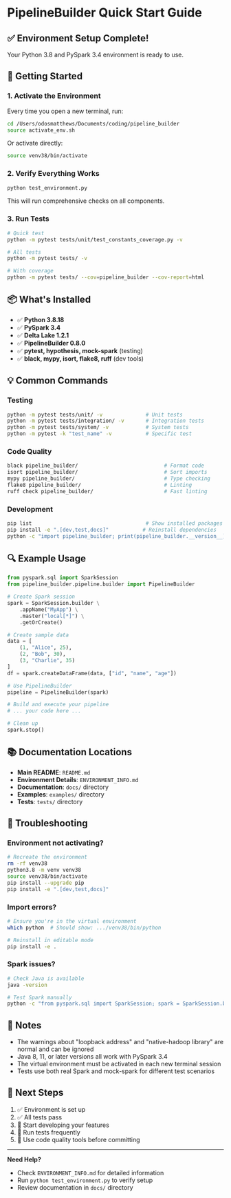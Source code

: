 # PipelineBuilder Quick Start Guide

## ✅ Environment Setup Complete!

Your Python 3.8 and PySpark 3.4 environment is ready to use.

## 🚀 Getting Started

### 1. Activate the Environment

Every time you open a new terminal, run:

```bash
cd /Users/odosmatthews/Documents/coding/pipeline_builder
source activate_env.sh
```

Or activate directly:

```bash
source venv38/bin/activate
```

### 2. Verify Everything Works

```bash
python test_environment.py
```

This will run comprehensive checks on all components.

### 3. Run Tests

```bash
# Quick test
python -m pytest tests/unit/test_constants_coverage.py -v

# All tests
python -m pytest tests/ -v

# With coverage
python -m pytest tests/ --cov=pipeline_builder --cov-report=html
```

## 📦 What's Installed

- ✅ **Python 3.8.18**
- ✅ **PySpark 3.4**
- ✅ **Delta Lake 1.2.1**
- ✅ **PipelineBuilder 0.8.0**
- ✅ **pytest, hypothesis, mock-spark** (testing)
- ✅ **black, mypy, isort, flake8, ruff** (dev tools)

## 💡 Common Commands

### Testing
```bash
python -m pytest tests/unit/ -v              # Unit tests
python -m pytest tests/integration/ -v       # Integration tests
python -m pytest tests/system/ -v            # System tests
python -m pytest -k "test_name" -v           # Specific test
```

### Code Quality
```bash
black pipeline_builder/                            # Format code
isort pipeline_builder/                            # Sort imports
mypy pipeline_builder/                             # Type checking
flake8 pipeline_builder/                           # Linting
ruff check pipeline_builder/                       # Fast linting
```

### Development
```bash
pip list                                     # Show installed packages
pip install -e ".[dev,test,docs]"           # Reinstall dependencies
python -c "import pipeline_builder; print(pipeline_builder.__version__)"  # Check version
```

## 🔍 Example Usage

```python
from pyspark.sql import SparkSession
from pipeline_builder.pipeline.builder import PipelineBuilder

# Create Spark session
spark = SparkSession.builder \
    .appName("MyApp") \
    .master("local[*]") \
    .getOrCreate()

# Create sample data
data = [
    (1, "Alice", 25),
    (2, "Bob", 30),
    (3, "Charlie", 35)
]
df = spark.createDataFrame(data, ["id", "name", "age"])

# Use PipelineBuilder
pipeline = PipelineBuilder(spark)

# Build and execute your pipeline
# ... your code here ...

# Clean up
spark.stop()
```

## 📚 Documentation Locations

- **Main README**: `README.md`
- **Environment Details**: `ENVIRONMENT_INFO.md`
- **Documentation**: `docs/` directory
- **Examples**: `examples/` directory
- **Tests**: `tests/` directory

## 🔧 Troubleshooting

### Environment not activating?
```bash
# Recreate the environment
rm -rf venv38
python3.8 -m venv venv38
source venv38/bin/activate
pip install --upgrade pip
pip install -e ".[dev,test,docs]"
```

### Import errors?
```bash
# Ensure you're in the virtual environment
which python  # Should show: .../venv38/bin/python

# Reinstall in editable mode
pip install -e .
```

### Spark issues?
```bash
# Check Java is available
java -version

# Test Spark manually
python -c "from pyspark.sql import SparkSession; spark = SparkSession.builder.appName('Test').master('local[1]').getOrCreate(); print(spark.version); spark.stop()"
```

## 📝 Notes

- The warnings about "loopback address" and "native-hadoop library" are normal and can be ignored
- Java 8, 11, or later versions all work with PySpark 3.4
- The virtual environment must be activated in each new terminal session
- Tests use both real Spark and mock-spark for different test scenarios

## 🎯 Next Steps

1. ✅ Environment is set up
2. ✅ All tests pass
3. 🔄 Start developing your features
4. 🔄 Run tests frequently
5. 🔄 Use code quality tools before committing

---

**Need Help?**
- Check `ENVIRONMENT_INFO.md` for detailed information
- Run `python test_environment.py` to verify setup
- Review documentation in `docs/` directory

